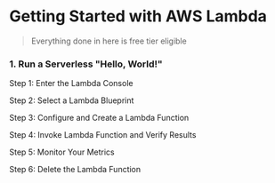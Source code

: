 # Getting Started with AWS Lambda

> Everything done in here is free tier eligible





### 1. Run a Serverless "Hello, World!"



Step 1: Enter the Lambda Console



Step 2: Select a Lambda Blueprint



Step 3: Configure and Create a Lambda Function



Step 4: Invoke Lambda Function and Verify Results



Step 5: Monitor Your Metrics



Step 6: Delete the Lambda Function